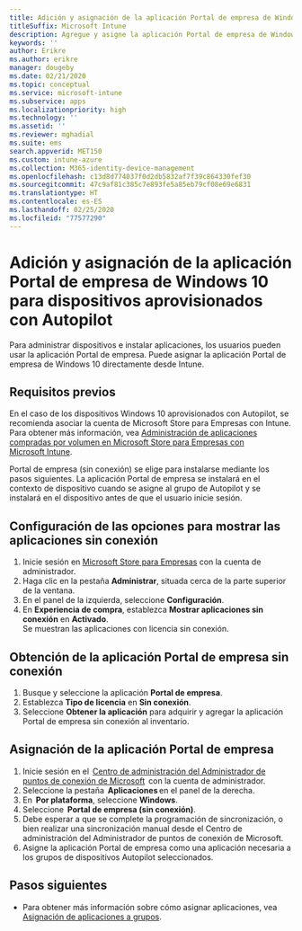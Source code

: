 ```yaml
---
title: Adición y asignación de la aplicación Portal de empresa de Windows 10 para dispositivos aprovisionados con Autopilot
titleSuffix: Microsoft Intune
description: Agregue y asigne la aplicación Portal de empresa de Windows 10 a Intune para dispositivos aprovisionados con Autopilot.
keywords: ''
author: Erikre
ms.author: erikre
manager: dougeby
ms.date: 02/21/2020
ms.topic: conceptual
ms.service: microsoft-intune
ms.subservice: apps
ms.localizationpriority: high
ms.technology: ''
ms.assetid: ''
ms.reviewer: mghadial
ms.suite: ems
search.appverid: MET150
ms.custom: intune-azure
ms.collection: M365-identity-device-management
ms.openlocfilehash: c13d8d774037f0d2db5832af7f39c864330fef30
ms.sourcegitcommit: 47c9af81c385c7e893fe5a85eb79cf08e69e6831
ms.translationtype: HT
ms.contentlocale: es-ES
ms.lasthandoff: 02/25/2020
ms.locfileid: "77577290"
---
```

# <a name="add-and-assign-the-windows-10-company-portal-app-for-autopilot-provisioned-devices"></a>Adición y asignación de la aplicación Portal de empresa de Windows 10 para dispositivos aprovisionados con Autopilot

Para administrar dispositivos e instalar aplicaciones, los usuarios pueden usar la aplicación Portal de empresa. Puede asignar la aplicación Portal de empresa de Windows 10 directamente desde Intune. 

## <a name="prerequisites"></a>Requisitos previos

En el caso de los dispositivos Windows 10 aprovisionados con Autopilot, se recomienda asociar la cuenta de Microsoft Store para Empresas con Intune. Para obtener más información, vea [Administración de aplicaciones compradas por volumen en Microsoft Store para Empresas con Microsoft Intune](~/apps/windows-store-for-business.md).

Portal de empresa (sin conexión) se elige para instalarse mediante los pasos siguientes. La aplicación Portal de empresa se instalará en el contexto de dispositivo cuando se asigne al grupo de Autopilot y se instalará en el dispositivo antes de que el usuario inicie sesión. 

## <a name="configure-settings-to-show-offline-apps"></a>Configuración de las opciones para mostrar las aplicaciones sin conexión
1. Inicie sesión en [Microsoft Store para Empresas](https://www.microsoft.com/business-store) con la cuenta de administrador.
2. Haga clic en la pestaña **Administrar**, situada cerca de la parte superior de la ventana.
3. En el panel de la izquierda, seleccione **Configuración**.
4. En **Experiencia de compra**, establezca **Mostrar aplicaciones sin conexión** en **Activado**.  
    Se muestran las aplicaciones con licencia sin conexión.

## <a name="get-the-offline-company-portal-app"></a>Obtención de la aplicación Portal de empresa sin conexión
1. Busque y seleccione la aplicación **Portal de empresa**.
2. Establezca **Tipo de licencia** en **Sin conexión**.
3. Seleccione **Obtener la aplicación** para adquirir y agregar la aplicación Portal de empresa sin conexión al inventario.

## <a name="assign-the-company-portal-app"></a>Asignación de la aplicación Portal de empresa
1. Inicie sesión en el  [Centro de administración del Administrador de puntos de conexión de Microsoft](https://go.microsoft.com/fwlink/?linkid=2109431)  con la cuenta de administrador. 
2. Seleccione la pestaña  **Aplicaciones** en el panel de la derecha. 
3. En  **Por plataforma**, seleccione **Windows**. 
4. Seleccione  **Portal de empresa (sin conexión)**.   
5. Debe esperar a que se complete la programación de sincronización, o bien realizar una sincronización manual desde el Centro de administración del Administrador de puntos de conexión de Microsoft.
6. Asigne la aplicación Portal de empresa como una aplicación necesaria a los grupos de dispositivos Autopilot seleccionados.

## <a name="next-steps"></a>Pasos siguientes

- Para obtener más información sobre cómo asignar aplicaciones, vea [Asignación de aplicaciones a grupos](apps-deploy.md).


